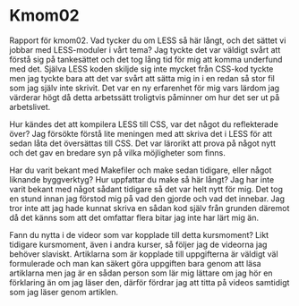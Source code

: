 Kmom02
===============================

Rapport för kmom02.
Vad tycker du om LESS så här långt, och det sättet vi jobbar med LESS-moduler i vårt tema?
Jag tyckte det var väldigt svårt att förstå sig på tankesättet och det tog lång tid för mig att komma underfund med det. Själva LESS koden skiljde sig inte mycket från CSS-kod tyckte men jag tyckte bara att det var svårt att sätta mig in i en redan så stor fil som jag själv inte skrivit. Det var en ny erfarenhet för mig vars lärdom jag värderar högt då detta arbetssätt troligtvis påminner om hur det ser ut på arbetslivet.

Hur kändes det att kompilera LESS till CSS, var det något du reflekterade över?
Jag försökte förstå lite meningen med att skriva det i LESS för att sedan låta det översättas till CSS. Det var lärorikt att prova på något nytt och det gav en bredare syn på vilka möjligheter som finns.

Har du varit bekant med Makefiler och make sedan tidigare, eller något liknande byggverktyg? Hur uppfattar du make så här långt?
Jag har inte varit bekant med något sådant tidigare så det var helt nytt för mig. Det tog en stund innan jag förstod mig på vad den gjorde och vad det innebar. Jag tror inte att jag hade kunnat skriva en sådan kod själv från grunden däremot då det känns som att det omfattar flera bitar jag inte har lärt mig än.

Fann du nytta i de videor som var kopplade till detta kursmoment?
Likt tidigare kursmoment, även i andra kurser, så följer jag de videorna jag behöver slaviskt. Artiklarna som är kopplade till uppgifterna är väldigt väl formulerade och man kan säkert göra uppgiften bara genom att läsa artiklarna men jag är en sådan person som lär mig lättare om jag hör en förklaring än om jag läser den, därför fördrar jag att titta på videos samtidigt som jag läser genom artiklen.
